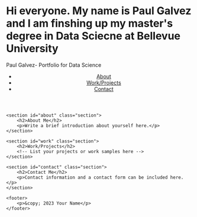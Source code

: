# Hi everyone. My name is Paul Galvez and I am finshing up my master's degree in Data Sciecne at Bellevue University

<!DOCTYPE html>
<html lang="en">
<head>
    <meta charset="UTF-8">
    <meta name="viewport" content="width=device-width, initial-scale=1.0">
    Paul Galvez- Portfolio for Data Science
    <link rel="stylesheet" href="styles.css">
</head>
<body>
    <header>
        <nav>
            <ul>
                <li><a href="#about">About</a></li>
                <li><a href="#work">Work/Projects</a></li>
                <li><a href="#contact">Contact</a></li>
            </ul>
        </nav>
    </header>

    <section id="about" class="section">
        <h2>About Me</h2>
        <p>Write a brief introduction about yourself here.</p>
    </section>

    <section id="work" class="section">
        <h2>Work/Projects</h2>
        <!-- List your projects or work samples here -->
    </section>

    <section id="contact" class="section">
        <h2>Contact Me</h2>
        <p>Contact information and a contact form can be included here.</p>
    </section>

    <footer>
        <p>&copy; 2023 Your Name</p>
    </footer>
</body>
</html>
